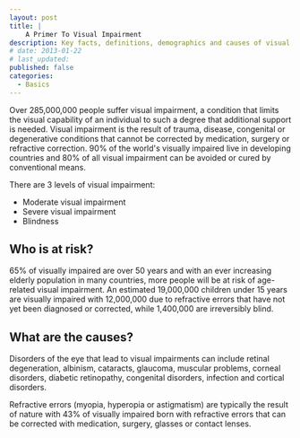 ```yaml
---
layout: post
title: |
    A Primer To Visual Impairment
description: Key facts, definitions, demographics and causes of visual impairment.
# date: 2013-01-22
# last_updated:
published: false
categories:
  - Basics
---
```


Over 285,000,000 people suffer visual impairment, a condition that limits the visual capability of an individual to such a degree that additional support is needed. Visual impairment is the result of trauma, disease, congenital or degenerative conditions that cannot be corrected by medication, surgery or refractive correction. 90% of the world's visually impaired live in developing countries and 80% of all visual impairment can be avoided or cured by conventional means.

There are 3 levels of visual impairment:

* Moderate visual impairment
* Severe visual impairment
* Blindness

## Who is at risk?

65% of visually impaired are over 50 years and with an ever increasing elderly population in many countries, more people will be at risk of age-related visual impairment. An estimated 19,000,000 children under 15 years are visually impaired with 12,000,000 due to refractive errors that have not yet been diagnosed or corrected, while 1,400,000 are irreversibly blind.

## What are the causes?

Disorders of the eye that lead to visual impairments can include retinal degeneration, albinism, cataracts, glaucoma, muscular problems, corneal disorders, diabetic retinopathy, congenital disorders, infection and cortical disorders.

Refractive errors (myopia, hyperopia or astigmatism) are typically the result of nature with 43% of visually impaired born with refractive errors that can be corrected with medication, surgery, glasses or contact lenses.

